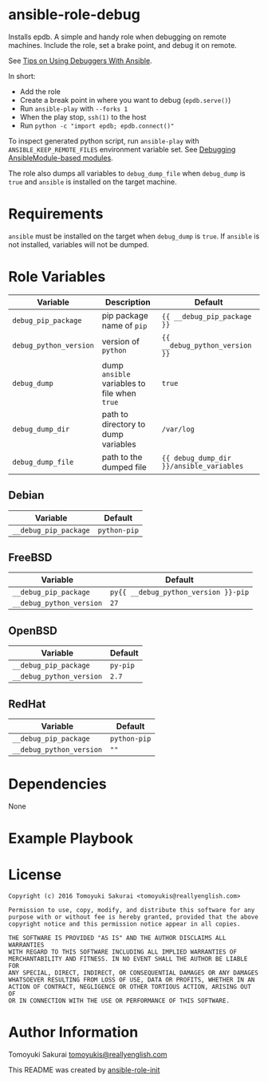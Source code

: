 # ansible-role-debug

Installs epdb. A simple and handy role when debugging on remote
machines. Include the role, set a brake point, and debug it on remote.

See [Tips on Using Debuggers With
Ansible](http://michaeldehaan.net/post/35403909347/tips-on-using-debuggers-with-ansible).

In short:

* Add the role
* Create a break point in where you want to debug (`epdb.serve()`)
* Run `ansible-play` with `--forks 1`
* When the play stop, `ssh(1)` to the host
* Run `python -c "import epdb; epdb.connect()"`

To inspect generated python script, run `ansible-play` with
`ANSIBLE_KEEP_REMOTE_FILES` environment variable set. See [Debugging
AnsibleModule-based
modules](http://docs.ansible.com/ansible/developing_modules.html#debugging-ansiblemodule-based-modules).

The role also dumps all variables to `debug_dump_file` when `debug_dump` is
`true` and `ansible` is installed on the target machine.

# Requirements

`ansible` must be installed on the target when `debug_dump` is `true`. If
`ansible` is not installed, variables will not be dumped.

# Role Variables

| Variable | Description | Default |
|----------|-------------|---------|
| `debug_pip_package` | pip package name of `pip` | `{{ __debug_pip_package }}` |
| `debug_python_version` | version of `python` | `{{ __debug_python_version }}` |
| `debug_dump` | dump `ansible` variables to file when `true` | `true` |
| `debug_dump_dir` | path to directory to dump variables | `/var/log` |
| `debug_dump_file` | path to the dumped file | `{{ debug_dump_dir }}/ansible_variables` |

## Debian

| Variable | Default |
|----------|---------|
| `__debug_pip_package` | `python-pip` |

## FreeBSD

| Variable | Default |
|----------|---------|
| `__debug_pip_package` | `py{{ __debug_python_version }}-pip` |
| `__debug_python_version` | `27` |

## OpenBSD

| Variable | Default |
|----------|---------|
| `__debug_pip_package` | `py-pip` |
| `__debug_python_version` | `2.7` |

## RedHat

| Variable | Default |
|----------|---------|
| `__debug_pip_package` | `python-pip` |
| `__debug_python_version` | `""` |

# Dependencies

None

# Example Playbook


# License

```
Copyright (c) 2016 Tomoyuki Sakurai <tomoyukis@reallyenglish.com>

Permission to use, copy, modify, and distribute this software for any
purpose with or without fee is hereby granted, provided that the above
copyright notice and this permission notice appear in all copies.

THE SOFTWARE IS PROVIDED "AS IS" AND THE AUTHOR DISCLAIMS ALL WARRANTIES
WITH REGARD TO THIS SOFTWARE INCLUDING ALL IMPLIED WARRANTIES OF
MERCHANTABILITY AND FITNESS. IN NO EVENT SHALL THE AUTHOR BE LIABLE FOR
ANY SPECIAL, DIRECT, INDIRECT, OR CONSEQUENTIAL DAMAGES OR ANY DAMAGES
WHATSOEVER RESULTING FROM LOSS OF USE, DATA OR PROFITS, WHETHER IN AN
ACTION OF CONTRACT, NEGLIGENCE OR OTHER TORTIOUS ACTION, ARISING OUT OF
OR IN CONNECTION WITH THE USE OR PERFORMANCE OF THIS SOFTWARE.
```

# Author Information

Tomoyuki Sakurai <tomoyukis@reallyenglish.com>

This README was created by [ansible-role-init](https://gist.github.com/trombik/d01e280f02c78618429e334d8e4995c0)

